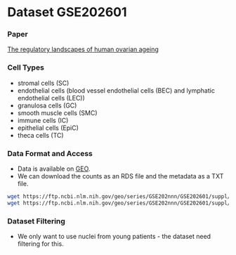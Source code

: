 # Dataset GSE202601

### Paper
[ The regulatory landscapes of human ovarian ageing 
](https://www.biorxiv.org/content/biorxiv/early/2022/05/19/2022.05.18.492547.full.pdf)

### Cell Types
- stromal cells (SC)
- endothelial cells (blood vessel endothelial cells (BEC) and lymphatic endothelial cells (LEC))
- granulosa cells (GC)
- smooth muscle cells (SMC) 
- immune cells (IC)
- epithelial cells (EpiC)
- theca cells (TC) 

### Data Format and Access
- Data is available on [GEO](https://www.ncbi.nlm.nih.gov/geo/query/acc.cgi?acc=GSE202601).
- We can download the counts as an RDS file and the metadata as a TXT file.

```bash
wget https://ftp.ncbi.nlm.nih.gov/geo/series/GSE202nnn/GSE202601/suppl/GSE202601_human_ovary_snRNA-seq_count.rds.gz
wget https://ftp.ncbi.nlm.nih.gov/geo/series/GSE202nnn/GSE202601/suppl/GSE202601_human_ovary_snRNA-seq_metadata.txt.gz
```

### Dataset Filtering
- We only want to use nuclei from young patients - the dataset need filtering for this.
